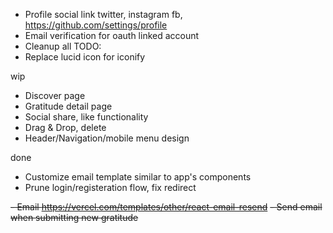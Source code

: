- Profile social link twitter, instagram fb, https://github.com/settings/profile
- Email verification for oauth linked account
- Cleanup all TODO:
- Replace lucid icon for iconify

wip

- Discover page
- Gratitude detail page
- Social share, like functionality
- Drag & Drop, delete
- Header/Navigation/mobile menu design

done

- Customize email template similar to app's components
- Prune login/registeration flow, fix redirect

~~- Email https://vercel.com/templates/other/react-email-resend~~
~~- Send email when submitting new gratitude~~
